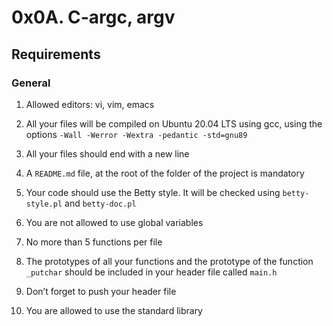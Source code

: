# 0x0A. C-argc, argv

## Requirements

### General

1. Allowed editors: vi, vim, emacs

2. All your files will be compiled on Ubuntu 20.04 LTS using gcc, using the options ```-Wall -Werror -Wextra -pedantic -std=gnu89```

3. All your files should end with a new line

4. A ```README.md``` file, at the root of the folder of the project is mandatory

5. Your code should use the Betty style. It will be checked using ```betty-style.pl``` and ```betty-doc.pl```

6. You are not allowed to use global variables

7. No more than 5 functions per file

8. The prototypes of all your functions and the prototype of the function ```_putchar``` should be included in your header file called ```main.h```

9. Don’t forget to push your header file

10. You are allowed to use the standard library
